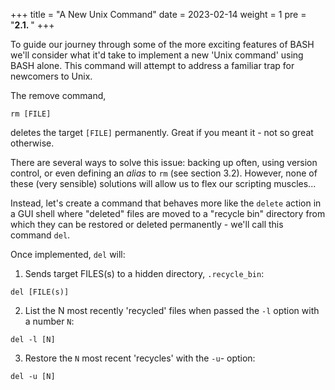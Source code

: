 +++
title = "A New Unix Command"
date = 2023-02-14
weight = 1 
pre = "<b>2.1. </b>"
+++

To guide our journey through some of the more exciting features of BASH we'll consider what it'd take to implement a new 'Unix command' using BASH alone. This command will attempt to address a familiar trap for newcomers to Unix.

The remove command, 

    rm [FILE]

deletes the target `[FILE]` permanently. Great if you meant it - not so great otherwise.

There are several ways to solve this issue: backing up often, using version control, or even defining an *alias* to `rm` (see section 3.2). However, none of these (very sensible) solutions will allow us to flex our scripting muscles...

Instead, let's create a command that behaves more like the `delete` action in a GUI shell where "deleted" files are moved to a "recycle bin" directory from which they can be restored or deleted permanently - we'll call this command `del`.

Once implemented, `del` will:

1. Sends target FILES(s) to a hidden directory, `.recycle_bin`: 


```
del [FILE(s)]
```

2. List the N most recently 'recycled' files when passed the `-l` option with a number `N`: 

```
del -l [N]
```

3. Restore the `N` most recent 'recycles' with the `-u`- option: 

```
del -u [N]
```
